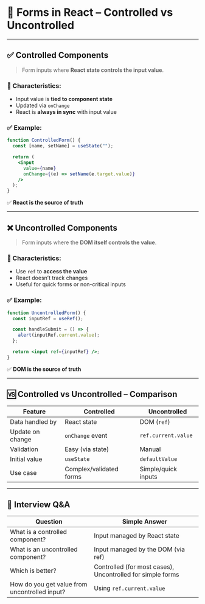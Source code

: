 
# 📝 Forms in React – Controlled vs Uncontrolled

---

## ✅ Controlled Components

> Form inputs where **React state controls the input value**.

### 🔧 Characteristics:

- Input value is **tied to component state**
- Updated via `onChange`
- React is **always in sync** with input value

### ✅ Example:

```jsx
function ControlledForm() {
  const [name, setName] = useState("");

  return (
    <input
      value={name}
      onChange={(e) => setName(e.target.value)}
    />
  );
}
```

✅ **React is the source of truth**

---

## ❌ Uncontrolled Components

> Form inputs where the **DOM itself controls the value**.

### 🔧 Characteristics:

- Use `ref` to **access the value**
- React doesn’t track changes
- Useful for quick forms or non-critical inputs

### ✅ Example:

```jsx
function UncontrolledForm() {
  const inputRef = useRef();

  const handleSubmit = () => {
    alert(inputRef.current.value);
  };

  return <input ref={inputRef} />;
}
```

✅ **DOM is the source of truth**

---

## 🆚 Controlled vs Uncontrolled – Comparison

| Feature           | Controlled          | Uncontrolled       |
|------------------|----------------------|---------------------|
| Data handled by  | React state          | DOM (`ref`)         |
| Update on change | `onChange` event     | `ref.current.value` |
| Validation       | Easy (via state)     | Manual              |
| Initial value    | `useState`           | `defaultValue`      |
| Use case         | Complex/validated forms | Simple/quick inputs |

---

## 🧪 Interview Q&A

| Question | Simple Answer |
|----------|---------------|
| What is a controlled component? | Input managed by React state |
| What is an uncontrolled component? | Input managed by the DOM (via ref) |
| Which is better? | Controlled (for most cases), Uncontrolled for simple forms |
| How do you get value from uncontrolled input? | Using `ref.current.value` |
